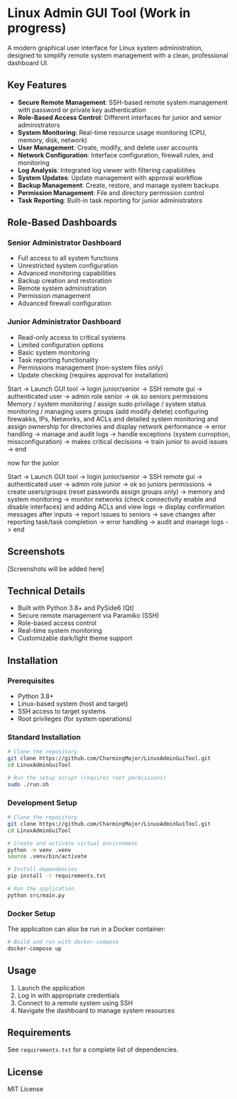 # Linux Admin GUI Tool (Work in progress)

A modern graphical user interface for Linux system administration, designed to simplify remote system management with a clean, professional dashboard UI.

## Key Features

- **Secure Remote Management**: SSH-based remote system management with password or private key authentication
- **Role-Based Access Control**: Different interfaces for junior and senior administrators
- **System Monitoring**: Real-time resource usage monitoring (CPU, memory, disk, network)
- **User Management**: Create, modify, and delete user accounts
- **Network Configuration**: Interface configuration, firewall rules, and monitoring
- **Log Analysis**: Integrated log viewer with filtering capabilities
- **System Updates**: Update management with approval workflow
- **Backup Management**: Create, restore, and manage system backups
- **Permission Management**: File and directory permission control
- **Task Reporting**: Built-in task reporting for junior administrators

## Role-Based Dashboards

### Senior Administrator Dashboard
- Full access to all system functions
- Unrestricted system configuration
- Advanced monitoring capabilities
- Backup creation and restoration
- Remote system administration
- Permission management
- Advanced firewall configuration

### Junior Administrator Dashboard
- Read-only access to critical systems
- Limited configuration options
- Basic system monitoring
- Task reporting functionality
- Permissions management (non-system files only)
- Update checking (requires approval for installation)


Start -> Launch GUI tool -> login junior/senior -> SSH remote gui -> authenticated user -> admin role senior -> ok so seniors permissions Memory / system monitoring / assign sudo privilage / system status monitoring / managing users groups (add modify delete) configuring firewakks, IPs, Networks, and ACLs and detailed system monitoring and assign ownership for directories and display network performance -> error handling -> manage and audit logs -> handle exceptions (system curroption, missconfiguration) -> makes critical decisions -> train junior to avoid issues -> end

now for the junior 

Start -> Launch GUI tool -> login junior/senior -> SSH remote gui -> authenticated user -> admin role junior -> ok so juniors permissions -> create users/groups (reset passwords assign groups only) -> memory and system monitoring -> monitor networks (check connectivity enable and disable interfaces) and adding ACLs and view logs -> display confirmation messages after inputs -> report issues to seniors -> save changes after reporting task/task completion -> error handling -> audit and manage logs -> end

## Screenshots

[Screenshots will be added here]

## Technical Details

- Built with Python 3.8+ and PySide6 (Qt)
- Secure remote management via Paramiko (SSH)
- Role-based access control
- Real-time system monitoring
- Customizable dark/light theme support

## Installation

### Prerequisites

- Python 3.8+
- Linux-based system (host and target)
- SSH access to target systems
- Root privileges (for system operations)

### Standard Installation

```bash
# Clone the repository
git clone https://github.com/CharmingMajor/LinuxAdminGuiTool.git
cd LinuxAdminGuiTool

# Run the setup script (requires root permissions)
sudo ./run.sh
```

### Development Setup

```bash
# Clone the repository
git clone https://github.com/CharmingMajor/LinuxAdminGuiTool.git
cd LinuxAdminGuiTool

# Create and activate virtual environment
python -m venv .venv
source .venv/bin/activate

# Install dependencies
pip install -r requirements.txt

# Run the application
python src/main.py
```

### Docker Setup

The application can also be run in a Docker container:

```bash
# Build and run with docker-compose
docker-compose up
```

## Usage

1. Launch the application
2. Log in with appropriate credentials
3. Connect to a remote system using SSH
4. Navigate the dashboard to manage system resources

## Requirements

See `requirements.txt` for a complete list of dependencies.

## License

MIT License
